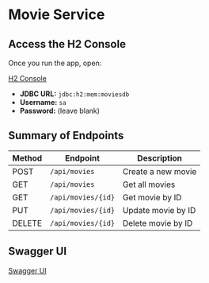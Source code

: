 # Movie Service

## Access the H2 Console

Once you run the app, open:

[H2 Console](http://localhost:8080/h2-console)

- **JDBC URL:** `jdbc:h2:mem:moviesdb`
- **Username:** `sa`
- **Password:** (leave blank)

## Summary of Endpoints

| Method | Endpoint          | Description              |
|--------|-------------------|--------------------------|
| POST   | `/api/movies`     | Create a new movie       |
| GET    | `/api/movies`     | Get all movies           |
| GET    | `/api/movies/{id}`| Get movie by ID          |
| PUT    | `/api/movies/{id}`| Update movie by ID       |
| DELETE | `/api/movies/{id}`| Delete movie by ID       |

## Swagger UI

[Swagger UI](http://localhost:8080/swagger-ui.html)